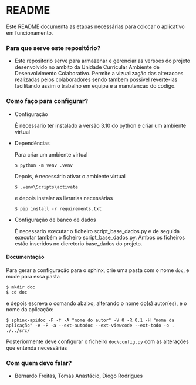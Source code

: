 # README

Este README documenta as etapas necessárias para colocar o aplicativo em funcionamento.

### Para que serve este repositório?

* Este repositorio serve para armazenar e gerenciar as versoes do projeto desenvolvido no ambito da Unidade Curricular Ambiente de Desenvolvimento Colaborativo. Permite a vizualização das alteracoes realizadas pelos colaboradores sendo tambem possivel reverte-las
  facilitando assim o trabalho em equipa e a manutencao do codigo.
  

### Como faço para configurar?

* Configuração

     É necessario ter instalado a versão 3.10 do python e criar um ambiente virtual
  
* Dependências

    Para criar um ambiente virtual

    ```
    $ python -m venv .venv
	```
	
	Depois, é necessário ativar o ambiente virtual
	
	```
    $ .venv\Scripts\activate
    ```

    e depois instalar as livrarias necessárias

    ```
    $ pip install -r requirements.txt
    ```

* Configuração de banco de dados
  
     É necessario executar o ficheiro script_base_dados.py e de seguida executar também o ficheiro script_base_dados.py. Ambos os ficheiros estão inseridos no dieretorio base_dados do projeto.

#### Documentação

Para gerar a configuração para o sphinx, crie uma pasta com o nome `doc`, e mude para essa pasta

```
$ mkdir doc
$ cd doc
```

e depois escreva o comando abaixo, alterando o nome do(s) autor(es), e o nome da aplicação:

```
$ sphinx-apidoc -F -f -A "nome do autor" -V 0 -R 0.1 -H "nome da aplicação" -e -P -a --ext-autodoc --ext-viewcode --ext-todo -o . ./../src/
```

Posteriormente deve configurar o ficheiro `doc\config.py` com as alterações que entenda necessárias


### Com quem devo falar?

*  Bernardo Freitas, Tomás Anastácio, Diogo Rodrigues
